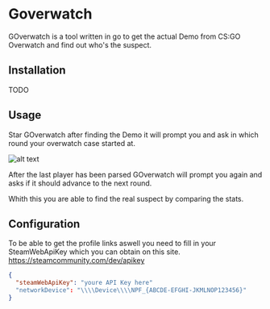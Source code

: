 # Goverwatch
GOverwatch is a tool written in go to get the actual Demo from CS:GO Overwatch and find out who's the suspect.

## Installation
TODO

## Usage
Star GOverwatch after finding the Demo it will prompt you and ask in which round your overwatch case started at.

![alt text](https://i.imgur.com/M2loJ4x.png "GOverwatch Demo 01")

After the last player has been parsed GOverwatch will prompt you again and asks if it should advance to the next round.

Whith this you are able to find the real suspect by comparing the stats.

## Configuration
To be able to get the profile links aswell you need to fill in your SteamWebApiKey which you can obtain on this site.
https://steamcommunity.com/dev/apikey
```json
{
  "steamWebApiKey": "youre API Key here"
  "networkDevice": "\\\\Device\\\\NPF_{ABCDE-EFGHI-JKMLNOP123456}"
}
```